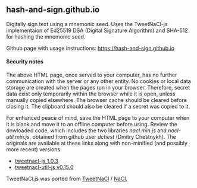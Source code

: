 ## hash-and-sign.github.io
Digitally sign text using a mnemonic seed.
Uses the TweetNaCl-js implementaion of Ed25519 DSA (Digital Signature Algorithm) and SHA-512 for hashing the mnemonic seed.

Github page with usage instructions: https://hash-and-sign.github.io

<h4>Security notes</h4>
  <p>The above HTML page, once served to your computer, has no further communication
  with the server or any other entity. No cookies or local data storage are created when
  the pages run in your browser. Therefore, secret data exist only temporarily within
  the browser while it is open, unless manually copied elsewhere.
  The browser cache should be cleared before closing it. The clipboard should
  also be cleared if a secret was copied to it.</p>
  <p>For enhanced peace of mind, save the HTML page to your computer when it is blank and move it
  to an offline computer before using. Review the dowloaded code, which includes the two libraries <i>nacl.min.js</i>
  and <i>nacl-util.min.js</i>, obtained from github user <i>dchest</i> (Dmitry Chestnykh).
  The originals are available at these links along with non-minified (and possibly more recent) versions:</p>
  <ul>
  <li><a href="https://github.com/dchest/tweetnacl-js/releases/tag/1.0.3">tweetnacl-js 1.0.3</a></li>
  <li><a href="https://github.com/dchest/tweetnacl-util-js/releases/tag/v0.15.0">tweetnacl-util-js v0.15.0</a></li>
  </ul>
  <p>TweetNaCl.js was ported from <a href="http://tweetnacl.cr.yp.to/">TweetNaCl</a> / <a href="http://nacl.cr.yp.to/">NaCl.</a></p>
